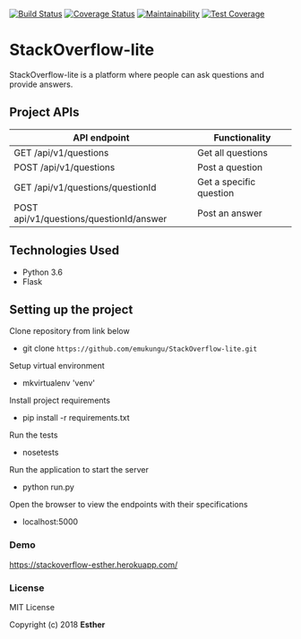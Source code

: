 
[![Build Status](https://travis-ci.org/emukungu/StackOverflow-lite.svg?branch=ft-post-a-question-%23159866594)](https://travis-ci.org/emukungu/StackOverflow-lite) [![Coverage Status](https://coveralls.io/repos/github/emukungu/StackOverflow-lite/badge.svg?branch=ft-post-a-question-%23159866594)](https://coveralls.io/github/emukungu/StackOverflow-lite?branch=ft-post-a-question-%23159866594) [![Maintainability](https://api.codeclimate.com/v1/badges/a99a88d28ad37a79dbf6/maintainability)](https://codeclimate.com/github/codeclimate/codeclimate/maintainability) [![Test Coverage](https://api.codeclimate.com/v1/badges/a99a88d28ad37a79dbf6/test_coverage)](https://codeclimate.com/github/codeclimate/codeclimate/test_coverage)

# StackOverflow-lite
StackOverflow-lite is a platform where people can ask questions and provide answers.

## Project APIs

API endpoint | Functionality
-------------|--------------
GET /api/v1/questions| Get all questions
POST /api/v1/questions| Post a question
GET /api/v1/questions/questionId| Get a specific question
POST api/v1/questions/questionId/answer| Post an answer

## Technologies Used
* Python 3.6
* Flask

## Setting up the project
Clone repository from link below
* git clone `https://github.com/emukungu/StackOverflow-lite.git`

Setup virtual environment
* mkvirtualenv 'venv' 

Install project requirements
* pip install -r requirements.txt

Run the tests
* nosetests 

Run the application to start the server
* python run.py 

Open the browser to view the endpoints with their specifications
* localhost:5000 

### Demo
https://stackoverflow-esther.herokuapp.com/

### License
MIT License

Copyright (c) 2018 **Esther**